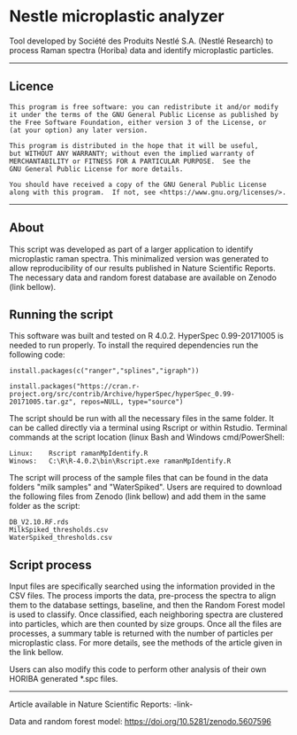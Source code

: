 # Nestle microplastic analyzer

Tool developed by Société des Produits Nestlé S.A. (Nestlé Research) to process Raman spectra (Horiba) data and identify microplastic particles.

---------------------
## Licence

    This program is free software: you can redistribute it and/or modify
    it under the terms of the GNU General Public License as published by
    the Free Software Foundation, either version 3 of the License, or
    (at your option) any later version.
    
    This program is distributed in the hope that it will be useful,
    but WITHOUT ANY WARRANTY; without even the implied warranty of
    MERCHANTABILITY or FITNESS FOR A PARTICULAR PURPOSE.  See the
    GNU General Public License for more details.
    
    You should have received a copy of the GNU General Public License
    along with this program.  If not, see <https://www.gnu.org/licenses/>.
     
---------------------

## About

This script was developed as part of a larger application to identify microplastic raman spectra.
This minimalized version was generated to allow reproducibility of our results published in Nature Scientific Reports.
The necessary data and random forest database are available on Zenodo (link bellow).

## Running the script

This software was built and tested on R 4.0.2. HyperSpec 0.99-20171005 is needed to run properly. To install the required dependencies run the following code:
    
    install.packages(c("ranger","splines","igraph"))
    
    install.packages("https://cran.r-project.org/src/contrib/Archive/hyperSpec/hyperSpec_0.99-20171005.tar.gz", repos=NULL, type="source")


The script should be run with all the necessary files in the same folder. It can be called directly via a terminal using Rscript or within Rstudio. Terminal commands at the script location (linux Bash and Windows cmd/PowerShell:

    Linux:    Rscript ramanMpIdentify.R
    Winows:   C:\R\R-4.0.2\bin\Rscript.exe ramanMpIdentify.R

The script will process of the sample files that can be found in the data folders "milk samples" and "WaterSpiked".
Users are required to download the following files from Zenodo (link bellow) and add them in the same folder as the script:
    
    DB_V2.10.RF.rds
    MilkSpiked_thresholds.csv
    WaterSpiked_thresholds.csv

## Script process

Input files are specifically searched using the information provided in the CSV files. The process imports the data, pre-process the spectra to align them to the database settings, baseline, and then the Random Forest model is used to classify. Once classified, each neighboring spectra are clustered into particles, which are then counted by size groups. Once all the files are processes, a summary table is returned with the number of particles per microplastic class. For more details, see the methods of the article given in the link bellow.


Users can also modify this code to perform other analysis of their own HORIBA generated *.spc files.


---------------------------------------------------

Article available in Nature Scientific Reports:
-link-

Data and random forest model:
https://doi.org/10.5281/zenodo.5607596
